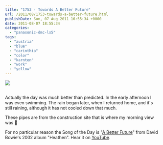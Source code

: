 ```yaml
---
title: "1753 - Towards A Better Future"
url: /2011/08/1753-towards-a-better-future.html
publishDate: Sun, 07 Aug 2011 16:55:34 +0000
date: 2011-08-07 18:55:34
categories: 
  - "panasonic-dmc-lx5"
tags: 
  - "austria"
  - "blue"
  - "carinthia"
  - "color"
  - "karnten"
  - "work"
  - "yellow"
---
```

<div class="container">
<div class="center"><a target="_blank" href="https://d25zfm9zpd7gm5.cloudfront.net/1200x1200/2011/20110807_130838_ps.jpg"><img src="https://d25zfm9zpd7gm5.cloudfront.net/0600x0600/2011/20110807_130838_ps.jpg" /></a></div>
</div>
<br />

Actually the day was much better than predicted. In the early afternoon I was even swimming. The rain began later, when I returned home, and it's still raining, although it has not cooled down that much.

These pipes are from the construction site that is where my morning view was 🙂

 For no particular reason the Song of the Day is "<a href="http://www.lyricsmode.com/lyrics/d/david_bowie/a_better_future_remix_by_air.html" target="_blank">A Better Future</a>" from David Bowie's 2002 album "Heathen". Hear it on <a href="http://www.youtube.com/watch?v=boX8zNyhaL4" target="_blank">YouTube</a>.

